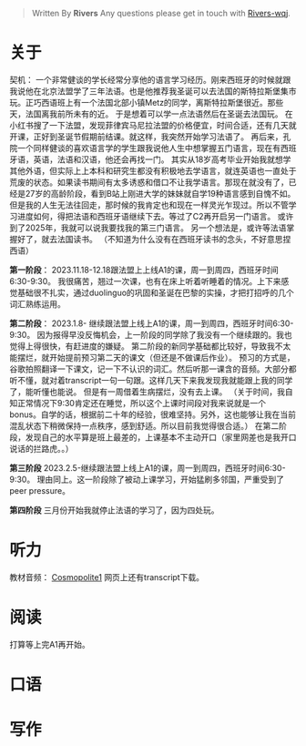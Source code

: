 > Written By **Rivers**
> Any questions please get in touch with  [Rivers-wqj](https://rivers-wqj.github.io/).
# 关于
契机：
一个非常健谈的学长经常分享他的语言学习经历。刚来西班牙的时候就跟我说他在北京法盟学了三年法语。也是他推荐我圣诞可以去法国的斯特拉斯堡集市玩。正巧西语班上有一个法国北部小镇Metz的同学，离斯特拉斯堡很近。那些天，法国离我前所未有的近。
于是想着可以学一点法语然后在圣诞去法国玩。
在小红书搜了一下法盟，发现菲律宾马尼拉法盟的价格便宜，时间合适，还有几天就开课，正好到圣诞节假期前结课。就这样，我突然开始学习法语了。
再后来，孔院一个同样健谈的喜欢语言学的学生跟我说他人生中想掌握五门语言，现在有西班牙语，英语，法语和汉语，他还会再找一门。
其实从18岁高考毕业开始我就想学其他外语，但实际上上本科和研究生都没有积极地去学语言，就连英语也一直处于荒废的状态。如果读书期间有太多诱惑和借口不让我学语言。那现在就没有了，已经是27岁的高龄阶段，看到B站上刚进大学的妹妹就自学19种语言感到自愧不如。
但是我的人生无法往回走，那时候的我肯定也和现在一样灵光乍现过。所以不管学习进度如何，得把法语和西班牙语继续下去。等过了C2再开启另一门语言。
或许到了2025年，我就可以说我要找我的第三门语言。
另一个想法是，或许等法语掌握好了，就去法国读书。
（不知道为什么没有在西班牙读书的念头，不好意思捏西语）

**第一阶段**：
2023.11.18-12.18跟法盟上上线A1的课，周一到周四，西班牙时间6:30-9:30。
我很痛苦，翘过一次课，也有在床上听着听睡着的情况。上下来感觉基础很不扎实，通过duolinguo的巩固和圣诞在巴黎的实操，才把打招呼的几个词汇熟练运用。

**第二阶段**：
2023.1.8- 继续跟法盟上线上A1的课，周一到周四，西班牙时间6:30-9:30。
因为报得早没反悔机会，上一阶段的同学除了我没有一个继续跟的。我也觉得上得很快，有赶进度的嫌疑。
第二阶段的新同学基础都比较好，导致我不太能摆烂，就开始提前预习第二天的课文（但还是不做课后作业）。
预习的方式是，谷歌拍照翻译一下课文，记一下不认识的词汇。然后听那一课含的音频。大部分都听不懂，就对着transcript一句一句跟。这样几天下来我发现我就能跟上我的同学了，能听懂也能说。
但是有一周借着生病摆烂，没有去上课。
（关于时间，我自知正常情况下9:30肯定还在睡觉，所以这个上课时间段对我来说就是一个bonus。自学的话，根据前二十年的经验，很难坚持。另外，这也能够让我在当前混乱状态下稍微保持一点秩序，感到舒适。所以目前我觉得很合适。）
在第二阶段，发现自己的水平算是班上最差的，上课基本不主动开口（家里网差也是我开口说话的拦路虎。。）

**第三阶段**
2023.2.5-继续跟法盟上线上A1的课，周一到周四，西班牙时间6:30-9:30。
理由同上。这一阶段除了被动上课学习，开始猛刷多邻国，严重受到了peer pressure。

**第四阶段**
三月份开始我就停止法语的学习了，因为四处玩。


# 听力
教材音频： [Cosmopolite1](https://cosmopolite.hachettefle.fr/cosmopolite-1_livre-de-l-eleve_fr.html)
网页上还有transcript下载。

# 阅读
打算等上完A1再开始。

# 口语

# 写作


<!--stackedit_data:
eyJoaXN0b3J5IjpbLTE5OTQwMTk5NjUsMTM1NzI1OTAsLTE5OT
I0OTQ4MSwtMTIyNjkwMzA5NSwtMTgwNTQ4ODU3NF19
-->